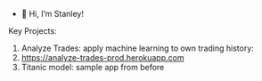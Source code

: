 - 👋 Hi, I’m Stanley!

Key Projects:
1. Analyze Trades: apply machine learning to own trading history:
  1. https://analyze-trades-prod.herokuapp.com
2. Titanic model: sample app from before
